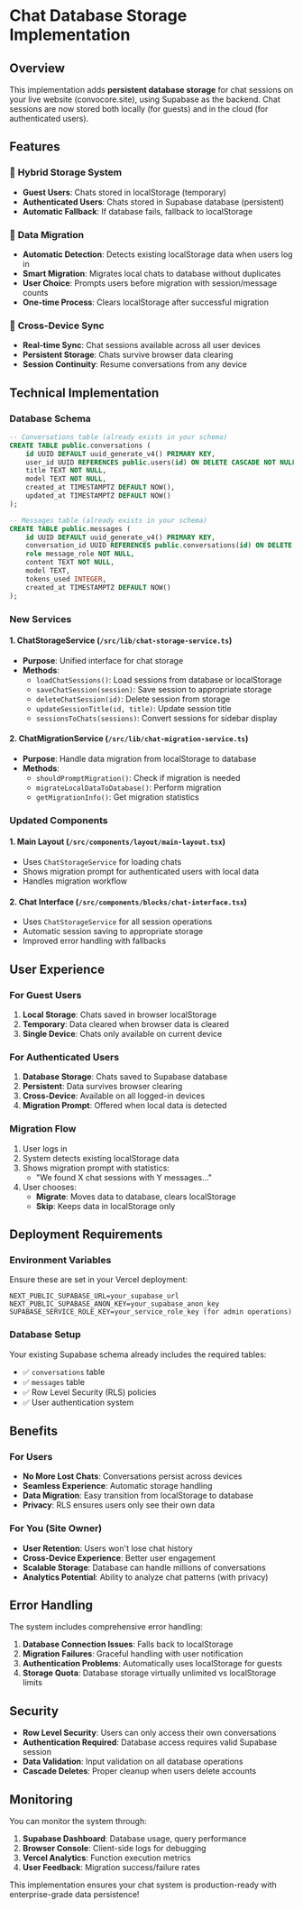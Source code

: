 # Chat Database Storage Implementation

## Overview

This implementation adds **persistent database storage** for chat sessions on your live website (convocore.site), using Supabase as the backend. Chat sessions are now stored both locally (for guests) and in the cloud (for authenticated users).

## Features

### 🔄 **Hybrid Storage System**
- **Guest Users**: Chats stored in localStorage (temporary)
- **Authenticated Users**: Chats stored in Supabase database (persistent)
- **Automatic Fallback**: If database fails, fallback to localStorage

### 🚀 **Data Migration**
- **Automatic Detection**: Detects existing localStorage data when users log in
- **Smart Migration**: Migrates local chats to database without duplicates
- **User Choice**: Prompts users before migration with session/message counts
- **One-time Process**: Clears localStorage after successful migration

### 💾 **Cross-Device Sync**
- **Real-time Sync**: Chat sessions available across all user devices
- **Persistent Storage**: Chats survive browser data clearing
- **Session Continuity**: Resume conversations from any device

## Technical Implementation

### Database Schema
```sql
-- Conversations table (already exists in your schema)
CREATE TABLE public.conversations (
    id UUID DEFAULT uuid_generate_v4() PRIMARY KEY,
    user_id UUID REFERENCES public.users(id) ON DELETE CASCADE NOT NULL,
    title TEXT NOT NULL,
    model TEXT NOT NULL,
    created_at TIMESTAMPTZ DEFAULT NOW(),
    updated_at TIMESTAMPTZ DEFAULT NOW()
);

-- Messages table (already exists in your schema)
CREATE TABLE public.messages (
    id UUID DEFAULT uuid_generate_v4() PRIMARY KEY,
    conversation_id UUID REFERENCES public.conversations(id) ON DELETE CASCADE NOT NULL,
    role message_role NOT NULL,
    content TEXT NOT NULL,
    model TEXT,
    tokens_used INTEGER,
    created_at TIMESTAMPTZ DEFAULT NOW()
);
```

### New Services

#### 1. **ChatStorageService** (`/src/lib/chat-storage-service.ts`)
- **Purpose**: Unified interface for chat storage
- **Methods**:
  - `loadChatSessions()`: Load sessions from database or localStorage
  - `saveChatSession(session)`: Save session to appropriate storage
  - `deleteChatSession(id)`: Delete session from storage
  - `updateSessionTitle(id, title)`: Update session title
  - `sessionsToChats(sessions)`: Convert sessions for sidebar display

#### 2. **ChatMigrationService** (`/src/lib/chat-migration-service.ts`)
- **Purpose**: Handle data migration from localStorage to database
- **Methods**:
  - `shouldPromptMigration()`: Check if migration is needed
  - `migrateLocalDataToDatabase()`: Perform migration
  - `getMigrationInfo()`: Get migration statistics

### Updated Components

#### 1. **Main Layout** (`/src/components/layout/main-layout.tsx`)
- Uses `ChatStorageService` for loading chats
- Shows migration prompt for authenticated users with local data
- Handles migration workflow

#### 2. **Chat Interface** (`/src/components/blocks/chat-interface.tsx`)
- Uses `ChatStorageService` for all session operations
- Automatic session saving to appropriate storage
- Improved error handling with fallbacks

## User Experience

### For Guest Users
1. **Local Storage**: Chats saved in browser localStorage
2. **Temporary**: Data cleared when browser data is cleared
3. **Single Device**: Chats only available on current device

### For Authenticated Users
1. **Database Storage**: Chats saved to Supabase database
2. **Persistent**: Data survives browser clearing
3. **Cross-Device**: Available on all logged-in devices
4. **Migration Prompt**: Offered when local data is detected

### Migration Flow
1. User logs in
2. System detects existing localStorage data
3. Shows migration prompt with statistics:
   - "We found X chat sessions with Y messages..."
4. User chooses:
   - **Migrate**: Moves data to database, clears localStorage
   - **Skip**: Keeps data in localStorage only

## Deployment Requirements

### Environment Variables
Ensure these are set in your Vercel deployment:
```env
NEXT_PUBLIC_SUPABASE_URL=your_supabase_url
NEXT_PUBLIC_SUPABASE_ANON_KEY=your_supabase_anon_key
SUPABASE_SERVICE_ROLE_KEY=your_service_role_key (for admin operations)
```

### Database Setup
Your existing Supabase schema already includes the required tables:
- ✅ `conversations` table
- ✅ `messages` table 
- ✅ Row Level Security (RLS) policies
- ✅ User authentication system

## Benefits

### For Users
- **No More Lost Chats**: Conversations persist across devices
- **Seamless Experience**: Automatic storage handling
- **Data Migration**: Easy transition from localStorage to database
- **Privacy**: RLS ensures users only see their own data

### For You (Site Owner)
- **User Retention**: Users won't lose chat history
- **Cross-Device Experience**: Better user engagement
- **Scalable Storage**: Database can handle millions of conversations
- **Analytics Potential**: Ability to analyze chat patterns (with privacy)

## Error Handling

The system includes comprehensive error handling:

1. **Database Connection Issues**: Falls back to localStorage
2. **Migration Failures**: Graceful handling with user notification
3. **Authentication Problems**: Automatically uses localStorage for guests
4. **Storage Quota**: Database storage virtually unlimited vs localStorage limits

## Security

- **Row Level Security**: Users can only access their own conversations
- **Authentication Required**: Database access requires valid Supabase session
- **Data Validation**: Input validation on all database operations
- **Cascade Deletes**: Proper cleanup when users delete accounts

## Monitoring

You can monitor the system through:

1. **Supabase Dashboard**: Database usage, query performance
2. **Browser Console**: Client-side logs for debugging
3. **Vercel Analytics**: Function execution metrics
4. **User Feedback**: Migration success/failure rates

This implementation ensures your chat system is production-ready with enterprise-grade data persistence! 
